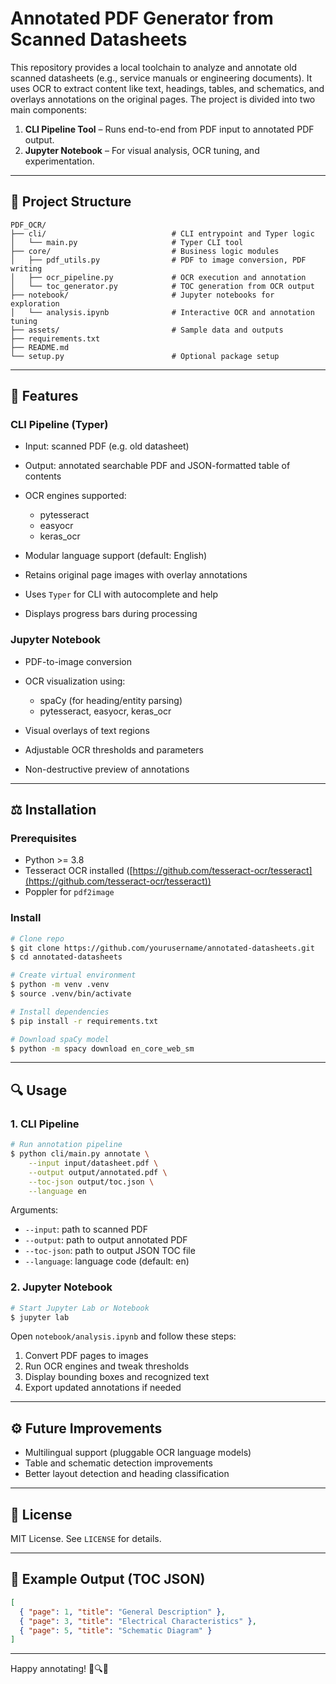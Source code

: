 # Annotated PDF Generator from Scanned Datasheets

This repository provides a local toolchain to analyze and annotate old scanned datasheets (e.g., service manuals or engineering documents). It uses OCR to extract content like text, headings, tables, and schematics, and overlays annotations on the original pages. The project is divided into two main components:

1. **CLI Pipeline Tool** – Runs end-to-end from PDF input to annotated PDF output.
2. **Jupyter Notebook** – For visual analysis, OCR tuning, and experimentation.

---

## 📁 Project Structure

```
PDF_OCR/
├── cli/                            # CLI entrypoint and Typer logic
│   └── main.py                     # Typer CLI tool
├── core/                           # Business logic modules
│   ├── pdf_utils.py                # PDF to image conversion, PDF writing
│   ├── ocr_pipeline.py             # OCR execution and annotation
│   └── toc_generator.py            # TOC generation from OCR output
├── notebook/                       # Jupyter notebooks for exploration
│   └── analysis.ipynb              # Interactive OCR and annotation tuning
├── assets/                         # Sample data and outputs
├── requirements.txt
├── README.md
└── setup.py                        # Optional package setup
```

---

## 🚀 Features

### CLI Pipeline (Typer)

- Input: scanned PDF (e.g. old datasheet)
- Output: annotated searchable PDF and JSON-formatted table of contents
- OCR engines supported:

  - pytesseract
  - easyocr
  - keras_ocr

- Modular language support (default: English)
- Retains original page images with overlay annotations
- Uses `Typer` for CLI with autocomplete and help
- Displays progress bars during processing

### Jupyter Notebook

- PDF-to-image conversion
- OCR visualization using:

  - spaCy (for heading/entity parsing)
  - pytesseract, easyocr, keras_ocr

- Visual overlays of text regions
- Adjustable OCR thresholds and parameters
- Non-destructive preview of annotations

---

## ⚖️ Installation

### Prerequisites

- Python >= 3.8
- Tesseract OCR installed ([https://github.com/tesseract-ocr/tesseract](https://github.com/tesseract-ocr/tesseract))
- Poppler for `pdf2image`

### Install

```bash
# Clone repo
$ git clone https://github.com/yourusername/annotated-datasheets.git
$ cd annotated-datasheets

# Create virtual environment
$ python -m venv .venv
$ source .venv/bin/activate

# Install dependencies
$ pip install -r requirements.txt

# Download spaCy model
$ python -m spacy download en_core_web_sm
```

---

## 🔍 Usage

### 1. CLI Pipeline

```bash
# Run annotation pipeline
$ python cli/main.py annotate \
    --input input/datasheet.pdf \
    --output output/annotated.pdf \
    --toc-json output/toc.json \
    --language en
```

Arguments:

- `--input`: path to scanned PDF
- `--output`: path to output annotated PDF
- `--toc-json`: path to output JSON TOC file
- `--language`: language code (default: en)

### 2. Jupyter Notebook

```bash
# Start Jupyter Lab or Notebook
$ jupyter lab
```

Open `notebook/analysis.ipynb` and follow these steps:

1. Convert PDF pages to images
2. Run OCR engines and tweak thresholds
3. Display bounding boxes and recognized text
4. Export updated annotations if needed

---

## ⚙️ Future Improvements

- Multilingual support (pluggable OCR language models)
- Table and schematic detection improvements
- Better layout detection and heading classification

---

## 📄 License

MIT License. See `LICENSE` for details.

---

## 🌟 Example Output (TOC JSON)

```json
[
  { "page": 1, "title": "General Description" },
  { "page": 3, "title": "Electrical Characteristics" },
  { "page": 5, "title": "Schematic Diagram" }
]
```

---

Happy annotating! 📔🔍📏
